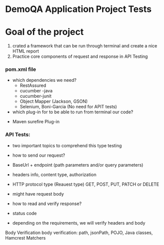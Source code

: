 
# DemoQA Application Project Tests

# Goal of the project

1. crated a framework that can be run through terminal and create a nice HTML report
2. Practice core components of request and response in API Testing

### pom.xml file
* which dependencies we need?
  - RestAssured
  - cucumber -java
  - cucumber-junit
  - Object Mapper (Jackson, GSON)
  - Selenium, Boni-Garcia (No need for APIT tests)
* which plug-in for to be able to run from terminal our code?
- Maven surefire Plug-in

### API Tests:
* two important topics to comprehend this type testing
 - how to send our request?
 - BaseUrl + endpoint (path parameters and/or query parameters)
 - headers info, content type, authorization
 - HTTP protocol type (Reauest type) GET, POST, PUT, PATCH or DELETE
 - might have request body


 - how to read and verify response?
 - status code
 - depending on the requirements, we will verify headers and body

  Body Verification
    body verification: path, jsonPath, POJO, Java classes, Hamcrest Matchers